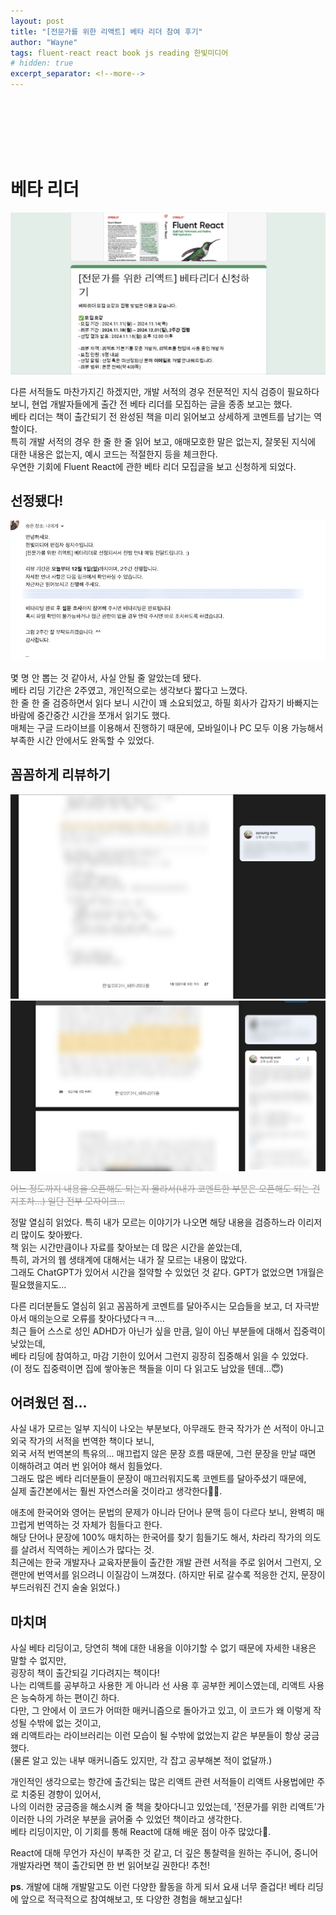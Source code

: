 ```yaml
---
layout: post
title: "[전문가를 위한 리액트] 베타 리더 참여 후기"
author: "Wayne"
tags: fluent-react react book js reading 한빛미디어
# hidden: true
excerpt_separator: <!--more-->
---
```


<span style="color:rgba(0,0,0,0)">으음...전문가...으음....</span>

<!--more-->

<br/><br/><br/>

# 베타 리더

<img src="/assets/post_img/2024-12-03/1.png" alt="베타 리더 모집 글"/>

다른 서적들도 마찬가지긴 하겠지만, 개발 서적의 경우 전문적인 지식 검증이 필요하다 보니, 현업 개발자들에게 출간 전 베타 리더를 모집하는 글을 종종 보고는 했다.  
베타 리더는 책이 출간되기 전 완성된 책을 미리 읽어보고 상세하게 코멘트를 남기는 역할이다.  
특히 개발 서적의 경우 한 줄 한 줄 읽어 보고, 애매모호한 말은 없는지, 잘못된 지식에 대한 내용은 없는지, 예시 코드는 적절한지 등을 체크한다.  
우연한 기회에 Fluent React에 관한 베타 리더 모집글을 보고 신청하게 되었다.

## 선정됐다!

<img src="/assets/post_img/2024-12-03/2.png" alt="베타 리더 선정"/>

몇 명 안 뽑는 것 같아서, 사실 안될 줄 알았는데 됐다.  
베타 리딩 기간은 2주였고, 개인적으로는 생각보다 짧다고 느꼈다.  
한 줄 한 줄 검증하면서 읽다 보니 시간이 꽤 소요되었고, 하필 회사가 갑자기 바빠지는 바람에 중간중간 시간을 쪼개서 읽기도 했다.  
매체는 구글 드라이브를 이용해서 진행하기 때문에, 모바일이나 PC 모두 이용 가능해서 부족한 시간 안에서도 완독할 수 있었다.

## 꼼꼼하게 리뷰하기

![베타 리딩1](/assets/post_img/2024-12-03/3.png "beta-reading1")  
![베타 리딩2](/assets/post_img/2024-12-03/4.png "beta-reading2")

<p style="color:#999; text-decoration-line: line-through;">어느 정도까지 내용을 오픈해도 되는지 몰라서(내가 코멘트한 부분은 오픈해도 되는 건지조차...) 일단 전부 모자이크...</p>

정말 열심히 읽었다. 특히 내가 모르는 이야기가 나오면 해당 내용을 검증하느라 이리저리 많이도 찾아봤다.  
책 읽는 시간만큼이나 자료를 찾아보는 데 많은 시간을 쏟았는데,  
특히, 과거의 웹 생태계에 대해서는 내가 잘 모르는 내용이 많았다.  
그래도 ChatGPT가 있어서 시간을 절약할 수 있었던 것 같다. GPT가 없었으면 1개월은 필요했을지도...

다른 리더분들도 열심히 읽고 꼼꼼하게 코멘트를 달아주시는 모습들을 보고, 더 자극받아서 매의눈으로 오류를 찾아다녔다ㅋㅋ....  
최근 들어 스스로 성인 ADHD가 아닌가 싶을 만큼, 일이 아닌 부분들에 대해서 집중력이 낮았는데,  
베타 리딩에 참여하고, 마감 기한이 있어서 그런지 굉장히 집중해서 읽을 수 있었다.  
(이 정도 집중력이면 집에 쌓아놓은 책들을 이미 다 읽고도 남았을 텐데...😇)

## 어려웠던 점...

사실 내가 모르는 일부 지식이 나오는 부분보다, 아무래도 한국 작가가 쓴 서적이 아니고 외국 작가의 서적을 번역한 책이다 보니,  
외국 서적 번역본의 특유의... 매끄럽지 않은 문장 흐름 때문에, 그런 문장을 만날 때면 이해하려고 여러 번 읽어야 해서 힘들었다.  
그래도 많은 베타 리더분들이 문장이 매끄러워지도록 코멘트를 달아주셨기 때문에,  
실제 출간본에서는 훨씬 자연스러울 것이라고 생각한다👍🏻.

애초에 한국어와 영어는 문법의 문제가 아니라 단어나 문맥 등이 다르다 보니, 완벽히 매끄럽게 번역하는 것 자체가 힘들다고 한다.  
해당 단어나 문장에 100% 매치하는 한국어를 찾기 힘들기도 해서, 차라리 작가의 의도를 살려서 직역하는 케이스가 많다는 것.  
최근에는 한국 개발자나 교육자분들이 출간한 개발 관련 서적을 주로 읽어서 그런지, 오랜만에 번역서를 읽으려니 이질감이 느껴졌다.
(하지만 뒤로 갈수록 적응한 건지, 문장이 부드러워진 건지 술술 읽었다.)

## 마치며

사실 베타 리딩이고, 당연히 책에 대한 내용을 이야기할 수 없기 때문에 자세한 내용은 말할 수 없지만,  
굉장히 책이 출간되길 기다려지는 책이다!  
나는 리액트를 공부하고 사용한 게 아니라 선 사용 후 공부한 케이스였는데, 리액트 사용은 능숙하게 하는 편이긴 하다.  
다만, 그 안에서 이 코드가 어떠한 매커니즘으로 돌아가고 있고, 이 코드가 왜 이렇게 작성될 수밖에 없는 것이고,  
왜 리액트라는 라이브러리는 이런 모습이 될 수밖에 없었는지 같은 부분들이 항상 궁금했다.  
(물론 알고 있는 내부 매커니즘도 있지만, 각 잡고 공부해본 적이 없달까.)

개인적인 생각으로는 항간에 출간되는 많은 리액트 관련 서적들이 리액트 사용법에만 주로 치중된 경향이 있어서,  
나의 이러한 궁금증을 해소시켜 줄 책을 찾아다니고 있었는데, '전문가를 위한 리액트'가 이러한 나의 가려운 부분을 긁어줄 수 있었던 책이라고 생각한다.  
베타 리딩이지만, 이 기회를 통해 React에 대해 배운 점이 아주 많았다🚀.

React에 대해 무언가 자신이 부족한 것 같고, 더 깊은 통찰력을 원하는 주니어, 중니어 개발자라면 책이 출간되면 한 번 읽어보길 권한다! 추천!

**ps**. 개발에 대해 개발말고도 이런 다양한 활동을 하게 되서 요새 너무 즐겁다! 베타 리딩에 앞으로 적극적으로 참여해보고, 또 다양한 경험을 해보고싶다!
